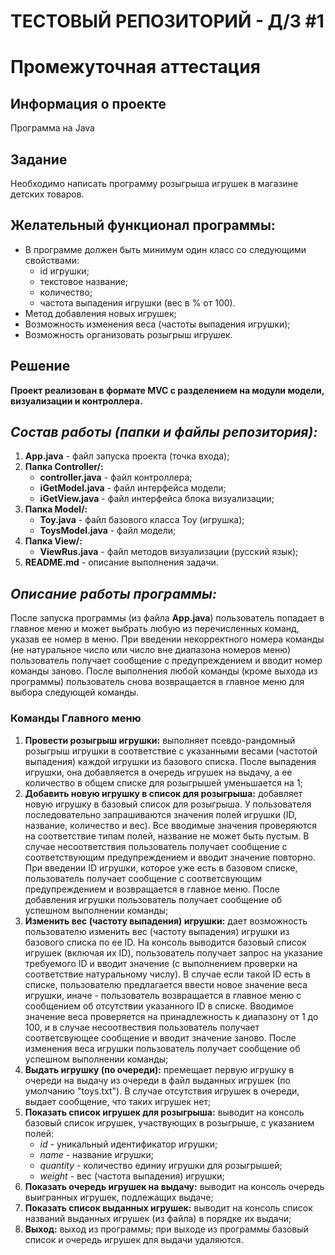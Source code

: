 # ТЕСТОВЫЙ РЕПОЗИТОРИЙ - Д/З #1
# Промежуточная аттестация
## Информация о проекте  
Программа на Java  
## Задание  
Необходимо написать программу розыгрыша игрушек в магазине детских товаров.  
## Желательный функционал программы:
* В программе должен быть минимум один класс со следующими свойствами:
    + id игрушки;
    + текстовое название;
    + количество;
    + частота выпадения игрушки (вес в % от 100).
* Метод добавления новых игрушек;
* Возможность изменения веса (частоты выпадения игрушки);
* Возможность организовать розыгрыш игрушек.
## Решение
**Проект реализован в формате MVC с разделением на модули модели, визуализации и контроллера.**

## *Состав работы (папки и файлы репозитория):*
1. **App.java** - файл запуска проекта (точка входа);
2. **Папка Controller/:**
    + **controller.java** - файл контроллера;
    + **iGetModel.java** - файл интерфейса модели;
    + **iGetView.java** - файл интерфейса блока визуализации;
3. **Папка Model/:**
    + **Toy.java** - файл базового класса Toy (игрушка);
    + **ToysModel.java** - файл модели;
3. **Папка View/:**
    + **ViewRus.java** - файл методов визуализации (русский язык);   
4. **README.md** - описание выполнения задачи.

## *Описание работы программы:*
После запуска программы (из файла **App.java**) пользователь попадает в главное меню и может выбрать любую из перечисленных команд, указав ее номер в меню. При введении некорректного номера команды (не натуральное число или число вне диапазона номеров меню) пользователь получает сообщение с предупреждением и вводит номер команды заново. После выполнения любой команды (кроме выхода из программы) пользователь снова возвращается в главное меню для выбора следующей команды.

### **Команды Главного меню**
1. **Провести розыгрыш игрушки:** выполняет псевдо-рандомный розыгрыш игрушки в соответствие с указанными весами (частотой выпадения) каждой игрушки из базового списка. После выпадения игрушки, она добавляется в очередь игрушек на выдачу, а ее количество в общем списке для розыгрышей уменьшается на 1;
2. **Добавить новую игрушку в список для розыгрыша:** добавляет новую игрушку в базовый список для розыгрыша. У пользователя последовательно запрашиваются значения полей игрушки (ID, название, количество и вес). Все вводимые значения проверяются на соответствие типам полей, название не может быть пустым. В случае несоответствия пользователь получает сообщение с соответствующим предупреждением и вводит значение повторно. При введении ID игрушки, которое уже есть в базовом списке, пользователь получает сообщение с соответсвующим предупреждением и возвращается в главное меню. После добавления игрушки пользователь получает сообщение об успешном выполнении команды;
3. **Изменить вес (частоту выпадения) игрушки:** дает возможность пользователю изменить вес (частоту выпадения) игрушки из базового списка по ее ID. На консоль выводится базовый список игрушек (включая их ID),  пользователь получает запрос на указание требуемого ID и вводит значение (с выполнением проверки на соответствие натуральному числу). В случае если такой ID есть в списке, пользователю предлагается ввести новое значение веса игрушки, иначе - пользователь возвращается в главное меню с сообщением об отсутствии указанного ID в списке. Вводимое значение веса проверяется на принадлежность к диапазону от 1 до 100, и в случае несоотвествия пользователь получает соответсвующее сообщение и вводит значение заново. После изменения веса игрушки пользователь получает сообщение об успешном выполнении команды;
4. **Выдать игрушку (по очереди):** премещает первую игрушку в очереди на выдачу из очереди в файл выданных игрушек (по умолчанию "toys.txt"). В случае отсутствия игрушек в очереди, выдает сообщение, что таких игрушек нет;
5. **Показать список игрушек для розыгрыша:** выводит на консоль базовый список игрушек, участвующих в розыгрыше, с указанием полей:
    * *id* - уникальный идентификатор игрушки;
    * *name* - название игрушки;
    * *quantity* - количество единиу игрушки для розыгрышей;
    * *weight* - вес (частота выпадения) игрушки;
6. **Показать очередь игрушек на выдачу:** выводит на консоль очередь выигранных игрушек, подлежащих выдаче;
7. **Показать список выданных игрушек:** выводит на консоль список названий выданных игрушек (из файла) в порядке их выдачи;
8. **Выход:** выход из программы; при выходе из программы базовый список  и очередь игрушек для выдачи удаляются.
